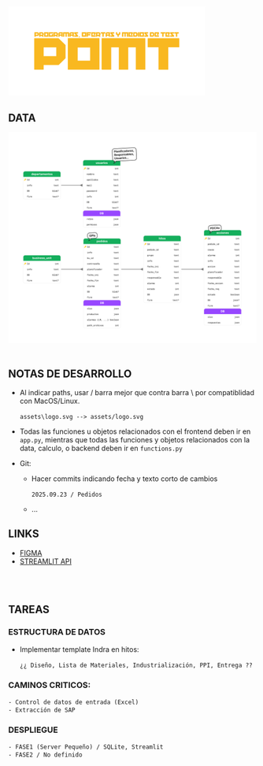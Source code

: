 <img src="assets/POMT_logo.png" width="400" alt="Logo PPI">

<!-- # PODUCTION MANAGER -->
<!-- <br>
<br> -->

## DATA

<img src="assets/schema.png">

<br>
<br>

## NOTAS DE DESARROLLO

- Al indicar paths, usar / barra mejor que contra barra \ por compatiblidad con MacOS/Linux.

    `assets\logo.svg --> assets/logo.svg`

- Todas las funciones u objetos relacionados con el frontend deben ir en `app.py`, mientras que todas las funciones y objetos relacionados con la data, calculo, o backend deben ir en `functions.py`

- Git:
    - Hacer commits indicando fecha y texto corto de cambios

        `2025.09.23 / Pedidos`
    - ...


## LINKS

- [FIGMA](https://www.figma.com/board/JhNFFjvvTGsrv902T1vfcU/PPI?node-id=0-1&t=nowQMEeaTUpbzTci-1)
- [STREAMLIT API](https://docs.streamlit.io/develop/api-reference)

<br>
<br>

## TAREAS

### ESTRUCTURA DE DATOS
- Implementar template Indra en hitos:
    
    `¿¿ Diseño, Lista de Materiales, Industrialización, PPI, Entrega ??`



### CAMINOS CRITICOS: 
    - Control de datos de entrada (Excel)
    - Extracción de SAP

### DESPLIEGUE
    - FASE1 (Server Pequeño) / SQLite, Streamlit
    - FASE2 / No definido